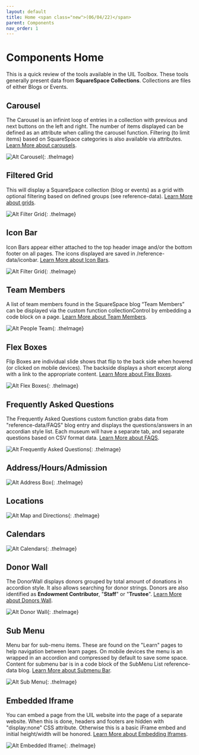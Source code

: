 ```yaml
---
layout: default
title: Home <span class="new">(06/04/22)</span>
parent: Components 
nav_order: 1
---
```


# Components Home

This is a quick review of the tools available in the UIL Toolbox.   These tools generally present data from **SquareSpace Collections**.   Collections are files of either Blogs or Events.

## Carousel

The Carousel is an infinint loop of entries in a collection with previous and next
buttons on the left and right.  The number of items displayed can be defined as an
attribute when calling the carousel function.  Filtering (to limit items) based on SquareSpace categories is also available via attributes. [Learn More about carousels](../components/carousel.html).

![Alt Carousel](../../assets/images/pickcarousel.jpg "Carousel"){: .theImage}


## Filtered Grid

This will display a SquareSpace collection (blog or events) as a grid with optional
filtering based on defined groups (see reference-data).  [Learn More about grids](../components/grids.html).

![Alt Filter Grid](../../assets/images/pickgrid.jpg "Filter Grid"){: .theImage}

## Icon Bar

Icon Bars appear either attached to the top header image and/or the bottom footer on
all pages.  The icons displayed are saved in /reference-data/iconbar.  [Learn More about Icon Bars](../components/iconbar_new.html).

![Alt Filter Grid](../../assets/images/pickiconbar.jpg "Filter Grid"){: .theImage}

## Team Members

A list of team members found in the SquareSpace blog “Team Members” can be displayed via the custom function collectionControl by embedding a code block on a page. [Learn More about Team Members](../components/teamboxes.html).

![Alt People Team](../../assets/images/pickteam.jpg "People Team"){: .theImage}

## Flex Boxes

Flip Boxes are individual slide shows that flip to the back side when hovered (or clicked on mobile devices).  The backside displays a short excerpt along with a link to the appropriate content.   [Learn More about Flex Boxes](../components/flexboxes.html).

![Alt Flex Boxes](../../assets/images/pickflexboxes.jpg "Flex Boxes"){: .theImage}

## Frequently Asked Questions

The Frequently Asked Questions custom function grabs data from "reference-data/FAQS" blog entry and displays the questions/answers in an accordian style list.  Each museum will have a separate tab, and separate questions based on CSV format data. [Learn More about FAQS](../components/faq.html).

![Alt Frequently Asked Questions](../../assets/images/pickfaqs.jpg "Frequently Asked Questions"){: .theImage}

## Address/Hours/Admission

![Alt Address Box](../../assets/images/pickaddress.jpg "Address Box"){: .theImage}

## Locations

![Alt Map and Directions](../../assets/images/pickdirections.jpg "Map and Directions"){: .theImage}

## Calendars

![Alt Calendars](../../assets/images/pickcalendars.jpg "Calendars"){: .theImage}

## Donor Wall

The DonorWall displays donors grouped by total amount of donations in accordion style.  It
also allows searching for donor strings.  Donors are also identified as **Endowment Contributor**, "**Staff**" or "**Trustee**".  [Learn More about Donors Wall](../components/donorwall.html).

![Alt Donor Wall](../../assets/images/pickdonorwall.jpg "Donor Wall"){: .theImage}

## Sub Menu

Menu bar for sub-menu items.  These are found on the "Learn" pages to help navigation between learn pages.  On mobile devices the menu is an wrapped in an accordion and compressed by default to save some space.  Content for submenu bar is in a code block
of the SubMenu List reference-data blog.  [Learn More about Submenu Bar](../components/menubar.html).

![Alt Sub Menu](../../assets/images/picksubmenu.jpg "Sub Menu"){: .theImage}

## Embedded Iframe

You can embed a page from the UIL website into the page of a separate website.  When this is done, headers and footers are hidden with "display:none" CSS attribute. Otherwise this is a basic iFrame embed and initial height/width will be honored.  [Learn More about Embedding Iframes](../components/iframe.html).

![Alt Embedded Iframe](../../assets/images/embediframe.jpg "Embedded Iframe"){: .theImage}